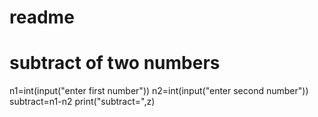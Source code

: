 # readme
# subtract of two numbers
n1=int(input("enter first number"))
n2=int(input("enter second number"))
subtract=n1-n2
print("subtract=",z)
